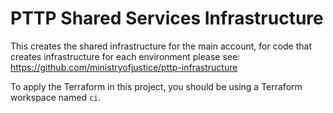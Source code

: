 # PTTP Shared Services Infrastructure

This creates the shared infrastructure for the main account,
for code that creates infrastructure for each environment please see:
https://github.com/ministryofjustice/pttp-infrastructure

To apply the Terraform in this project, you should be using a Terraform workspace named `ci`.
